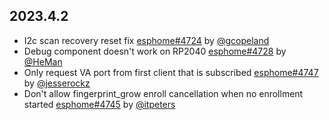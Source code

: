 ## 2023.4.2

- I2c scan recovery reset fix [esphome#4724](https://github.com/esphome/esphome/pull/4724) by [@gcopeland](https://github.com/gcopeland)
- Debug component doesn't work on RP2040 [esphome#4728](https://github.com/esphome/esphome/pull/4728) by [@HeMan](https://github.com/HeMan)
- Only request VA port from first client that is subscribed [esphome#4747](https://github.com/esphome/esphome/pull/4747) by [@jesserockz](https://github.com/jesserockz)
- Don't allow fingerprint_grow enroll cancellation when no enrollment started [esphome#4745](https://github.com/esphome/esphome/pull/4745) by [@itpeters](https://github.com/itpeters)

